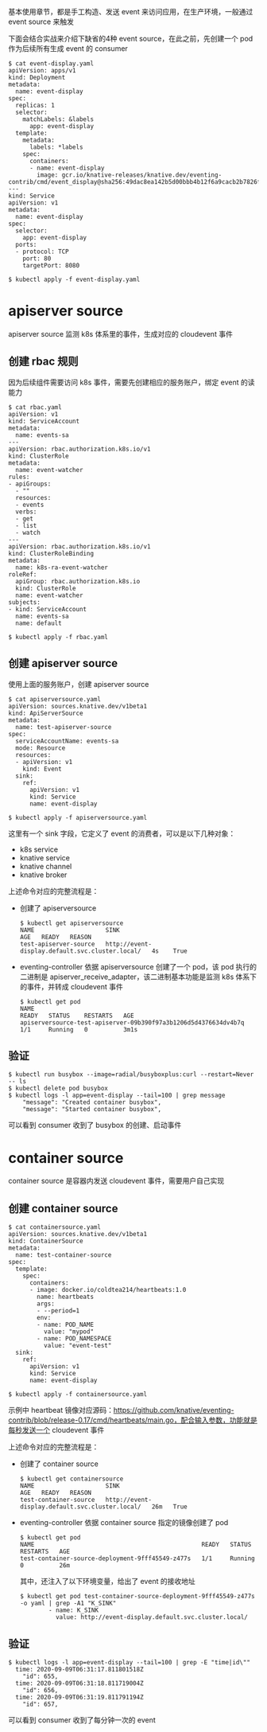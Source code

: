 基本使用章节，都是手工构造、发送 event 来访问应用，在生产环境，一般通过 event source 来触发

下面会结合实战来介绍下缺省的4种 event source，在此之前，先创建一个 pod 作为后续所有生成 event 的 consumer

```
$ cat event-display.yaml
apiVersion: apps/v1
kind: Deployment
metadata:
  name: event-display
spec:
  replicas: 1
  selector:
    matchLabels: &labels
      app: event-display
  template:
    metadata:
      labels: *labels
    spec:
      containers:
      - name: event-display
        image: gcr.io/knative-releases/knative.dev/eventing-contrib/cmd/event_display@sha256:49dac8ea142b5d00bbb4b12f6a9cacb2b7826f36037e2d34d304cdcd289233c3
---
kind: Service
apiVersion: v1
metadata:
  name: event-display
spec:
  selector:
    app: event-display
  ports:
  - protocol: TCP
    port: 80
    targetPort: 8080

$ kubectl apply -f event-display.yaml
```

# apiserver source

apiserver source 监测 k8s 体系里的事件，生成对应的 cloudevent 事件

## 创建 rbac 规则

因为后续组件需要访问 k8s 事件，需要先创建相应的服务账户，绑定 event 的读能力

```
$ cat rbac.yaml
apiVersion: v1
kind: ServiceAccount
metadata:
  name: events-sa
---
apiVersion: rbac.authorization.k8s.io/v1
kind: ClusterRole
metadata:
  name: event-watcher
rules:
- apiGroups:
  - ""
  resources:
  - events
  verbs:
  - get
  - list
  - watch
---
apiVersion: rbac.authorization.k8s.io/v1
kind: ClusterRoleBinding
metadata:
  name: k8s-ra-event-watcher
roleRef:
  apiGroup: rbac.authorization.k8s.io
  kind: ClusterRole
  name: event-watcher
subjects:
- kind: ServiceAccount
  name: events-sa
  name: default
  
$ kubectl apply -f rbac.yaml
```

## 创建 apiserver source

使用上面的服务账户，创建 apiserver source

```
$ cat apiserversource.yaml
apiVersion: sources.knative.dev/v1beta1
kind: ApiServerSource
metadata:
  name: test-apiserver-source
spec:
  serviceAccountName: events-sa
  mode: Resource
  resources:
  - apiVersion: v1
    kind: Event
  sink:
    ref:
      apiVersion: v1
      kind: Service
      name: event-display

$ kubectl apply -f apiserversource.yaml
```

这里有一个 sink 字段，它定义了 event 的消费者，可以是以下几种对象：

* k8s service
* knative service
* knative channel
* knative broker

上述命令对应的完整流程是：

* 创建了 apiserversource

	```
	$ kubectl get apiserversource
	NAME                    SINK                                              AGE   READY   REASON
	test-apiserver-source   http://event-display.default.svc.cluster.local/   4s    True
	```
* eventing-controller 依据 apiserversource 创建了一个 pod，该 pod 执行的二进制是 apiserver\_receive\_adapter，该二进制基本功能是监测 k8s 体系下的事件，并转成 cloudevent 事件

	```
	$ kubectl get pod
	NAME                                                              READY   STATUS    RESTARTS   AGE
	apiserversource-test-apiserver-09b390f97a3b1206d5d4376634dv4b7q   1/1     Running   0          3m1s
	```

## 验证

```
$ kubectl run busybox --image=radial/busyboxplus:curl --restart=Never -- ls
$ kubectl delete pod busybox
$ kubectl logs -l app=event-display --tail=100 | grep message
    "message": "Created container busybox",
    "message": "Started container busybox",
```

可以看到 consumer 收到了 busybox 的创建、启动事件

# container source

container source 是容器内发送 cloudevent 事件，需要用户自己实现

## 创建 container source

```
$ cat containersource.yaml
apiVersion: sources.knative.dev/v1beta1
kind: ContainerSource
metadata:
  name: test-container-source
spec:
  template:
    spec:
      containers:
      - image: docker.io/coldtea214/heartbeats:1.0
        name: heartbeats
        args:
        - --period=1
        env:
        - name: POD_NAME
          value: "mypod"
        - name: POD_NAMESPACE
          value: "event-test"
  sink:
    ref:
      apiVersion: v1
      kind: Service
      name: event-display

$ kubectl apply -f containersource.yaml  
```

示例中 heartbeat 镜像对应源码：https://github.com/knative/eventing-contrib/blob/release-0.17/cmd/heartbeats/main.go，配合输入参数，功能就是每秒发送一个 cloudevent 事件

上述命令对应的完整流程是：

* 创建了 container source

	```
	$ kubectl get containersource
	NAME                    SINK                                              AGE   READY   REASON
	test-container-source   http://event-display.default.svc.cluster.local/   26m   True
	```
* eventing-controller 依据 container source 指定的镜像创建了 pod

	```
	$ kubectl get pod
	NAME                                               READY   STATUS    RESTARTS   AGE
	test-container-source-deployment-9fff45549-z477s   1/1     Running   0          26m
	```
	其中，还注入了以下环境变量，给出了 event 的接收地址

	```
	$ kubectl get pod test-container-source-deployment-9fff45549-z477s -o yaml | grep -A1 "K_SINK"
	        - name: K_SINK
	          value: http://event-display.default.svc.cluster.local/
	```

## 验证

```
$ kubectl logs -l app=event-display --tail=100 | grep -E "time|id\""
  time: 2020-09-09T06:31:17.811801518Z
    "id": 655,
  time: 2020-09-09T06:31:18.811719004Z
    "id": 656,
  time: 2020-09-09T06:31:19.811791194Z
    "id": 657,
```

可以看到 consumer 收到了每分钟一次的 event